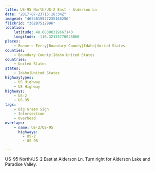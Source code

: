 ```yaml
---
title: US-95 North/US-2 East - Alderson Ln
date: "2017-07-23T15:18:34Z"
imageid: "4654015527235168256"
flickrid: "36287512996"
location:
    latitude: 48.68380319667143
    longitude: -116.32155776023866
places:
    - Bonners Ferry|Boundary County|Idaho|United States
counties:
    - Boundary County|Idaho|United States
countries:
    - United States
states:
    - Idaho|United States
highwaytypes:
    - US Highway
    - US Highway
highways:
    - US-2
    - US-95
tags:
    - Big Green Sign
    - Intersection
    - Overhead
overlaps:
    - name: US-2/US-95
      highways:
        - US-2
        - US-95

---
```

US-95 North/US-2 East at Alderson Ln.  Turn right for Alderson Lake and Paradise Valley.